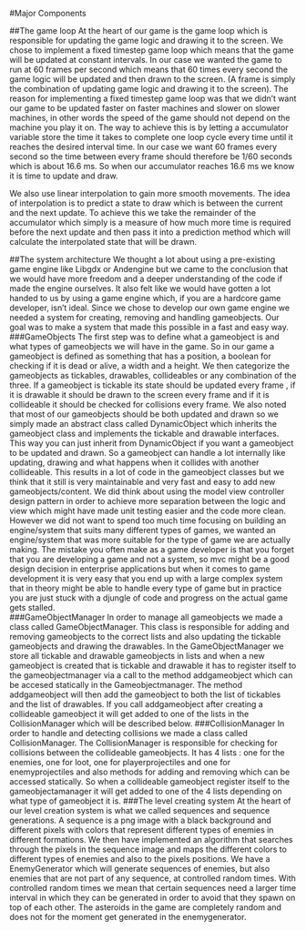 ﻿#Major Components

##The game loop
At the heart of our game is the game loop which is responsible for updating the game logic and drawing it to the screen. We chose to implement a fixed timestep game loop which means that the game will be updated at constant intervals. In our case we wanted the game to run at 60 frames per second which means that 60 times every second the game logic will be updated and then drawn to the screen. (A frame is simply the combination of updating game logic and drawing it to the screen).
The reason for implementing a fixed timestep game loop was that we didn’t want our game to be updated faster on faster machines and slower on slower machines, in other words the speed of the game should not depend on the machine you play it on.
The way to achieve this is by letting a accumulator variable store the time it takes to complete one loop cycle every time until it reaches the desired interval time. In our case we want 60 frames every second so the time between every frame should therefore be 1/60 seconds which is about 16.6 ms. So when our accumulator reaches 16.6 ms we know it is time to update and draw.

We also use linear interpolation to gain more smooth movements. The idea of interpolation is to predict a state to draw which is between the current and the next update. To achieve this we take the remainder of the accumulator which simply is a measure of how much more time is required before the next update and then pass it into a prediction method which will calculate the interpolated state that will be drawn. 

##The system architecture
We thought a lot about using a pre-existing game engine like Libgdx or Andengine but we came to the conclusion that we would have more freedom and a deeper understanding of the code if made the engine ourselves. It also felt like we would have gotten a lot handed to us by using a game engine which, if you are a hardcore game developer, isn’t ideal.
Since we chose to develop our own game engine we needed a system for creating, removing and handling gameobjects. Our goal was to make a system that made this possible in a fast and easy way. 
###GameObjects
The first step was to define what a gameobject is and what types of gameobjects we will have in the game. So in our game a gameobject is defined as something that has a position, a boolean for checking if it is dead or alive, a width and a height. We then categorize the gameobjects as tickables, drawables, collideables or any combination of the three. If a gameobject is tickable its state should be updated every frame , if it is drawable it should be drawn to the screen every frame and if it is collideable it should be checked for collisions every frame. 
We also noted that most of our gameobjects should be both updated and drawn so we simply made an abstract class called DynamicObject which inherits the gameobject class and implements the tickable and drawable interfaces. This way you can just inherit from DynamicObject if you want a gameobject to be updated and drawn.
So a gameobject can handle a lot internally like updating, drawing and what happens when it collides with another collideable. This results in a lot of code in the gameobject classes but we think that it still is very maintainable and very fast and easy to add new gameobjects/content. We did think about using the model view controller design pattern in order to achieve more separation between the logic and view which might have made unit testing easier and the code more clean. However we did not want to spend too much time focusing on building an engine/system that suits many different types of games, we wanted an engine/system that was more suitable for the type of game we are actually making. The mistake you often make as a game developer is that you forget that you are developing a game and not a system, so mvc might be a good design decision in enterprise applications but when it comes to game development it is very easy that you end up with a large complex system that in theory might be able to handle every type of game but in practice you are just stuck with a djungle of code and progress on the actual game gets stalled.   
###GameObjectManager
In order to manage all gameobjects we made a class called GameObjectManager. This class is responsible for adding and removing gameobjects to the correct lists and also updating the tickable gameobjects and drawing the drawables. 
In the GameObjectManager we store all tickable and drawable gameobjects in lists and when a new gameobject is created that is tickable and drawable it has to register itself to the gameobjectmanager via a call to the method addgameobject which can be accesed statically in the Gameobjectmanager. The method addgameobject will then add the gameobject to both the list of tickables and the list of drawables. If you call addgameobject after creating a collideable gameobject it will get added to one of the lists in the CollisionManager which will be described below.
###CollisionManager
In order to handle and detecting collisions we made a class called CollisionManager. The CollisionManager is responsible for checking for collisions between the collideable gameobjects. It has 4 lists : one for the enemies, one for loot, one for playerprojectiles and one for enemyprojectiles and also methods for adding and removing which can be accessed statically. So when a collideable gameobject register itself to the gameobjectamanager it will get added to one of the 4 lists depending on what type of gameobject it is. 
###The level creating system
At the heart of our level creation system is what we called sequences and sequence generations. A sequence is a png image with a black background and different pixels with colors that represent different types of enemies in different formations. We then have implemented an algorithm that searches through the pixels in the sequence image and maps the different colors to different types of enemies and also to the pixels positions. 
We have a EnemyGenerator which will generate sequences of enemies, but also enemies that are not part of any sequence, at controlled random times. With controlled random times we mean that certain sequences need a larger time interval in which they can be generated in order to avoid that they spawn on top of each other.
The asteroids in the game are completely random and does not for the moment get generated in the enemygenerator. 
